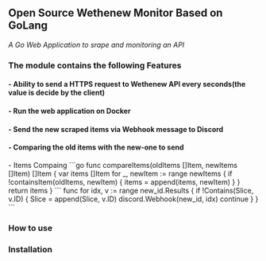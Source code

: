 <h2>Open Source Wethenew Monitor Based on GoLang</h2>

_A Go Web Application to srape and monitoring an API_

<h3>The module contains the following Features</h3>

<h4>- Ability to send a HTTPS request to Wethenew API every seconds(the value is decide by the client)</h4>
<h4>- Run the web application on Docker</h4>
<h4>- Send the new scraped items via Webhook message to Discord</h4>
<h4>- Comparing the old items with the new-one to send</h4>
- Items Compaing
```go
func compareItems(oldItems []Item, newItems []Item) []Item {
    var items []Item
    for _, newItem := range newItems {
        if !containsItem(oldItems, newItem) {
            items = append(items, newItem)
        }
    }
    return items
}
```
func for idx, v := range new_id.Results {
    if !Contains(Slice, v.ID) {
        Slice = append(Slice, v.ID)
        discord.Webhook(new_id, idx)
        continue
    }
}
```
<h3>How to use</h3>

<h3>Installation</h3>

